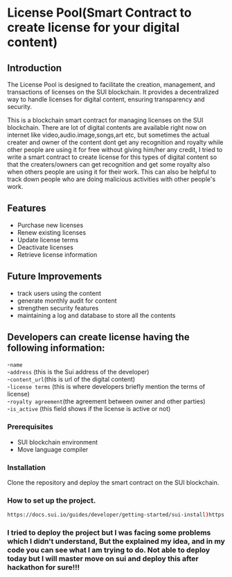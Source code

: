 # License Pool(Smart Contract to create license for your digital content)

## Introduction
The License Pool is designed to facilitate the creation, management, and transactions of licenses on the SUI blockchain. It provides a decentralized way to handle licenses for digital content, ensuring transparency and security.

This is a blockchain smart contract for managing licenses on the SUI blockchain. There are lot of digital contents are available right now on internet like video,audio.image,songs,art etc, but sometimes the actual creater and owner of the content dont get any recognition and royalty while other people are using it for free without giving him/her any credit, I tried to write a smart contract to create license for this types of digital content so that the creaters/owners can get recognition and get some royalty also when others people are using it for their work. This can also be helpful to track down people who are doing malicious activities with other people's work.

## Features

- Purchase new licenses
- Renew existing licenses
- Update license terms
- Deactivate licenses
- Retrieve license information

## Future Improvements
- track users using the content
- generate monthly audit for content
- strengthen security features
- maintaining a log and database to store all the contents

## Developers can create license having the following information:

-`name`</br>
-`address` (this is the Sui address of the developer)</br>
-`content_url`(this is url of the digital content)</br>
-`license terms` (this is where developers briefly mention the terms of license)</br>
-`royalty agreement`(the agreement between owner and other parties)</br>
-`is_active` (this field shows if the license is active or not)


### Prerequisites

- SUI blockchain environment
- Move language compiler

### Installation

Clone the repository and deploy the smart contract on the SUI blockchain.

### How to set up the project.
```bash
https://docs.sui.io/guides/developer/getting-started/sui-install)https://docs.sui.io/guides/developer/getting-started/sui-install
```
### I tried to deploy the project but I was facing some problems which I didn't understand, But the explained my idea, and in my code you can see what I am trying to do. Not able to deploy today but I will master move on sui and deploy this after hackathon for sure!!!


